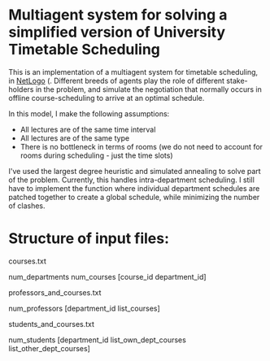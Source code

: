 # Multiagent system for solving a simplified version of University Timetable Scheduling

This is an implementation of a multiagent system for timetable scheduling, in [NetLogo](https://ccl.northwestern.edu/netlogo/) (. Different breeds of agents play the role of different stake-holders in the problem, and simulate the negotiation that normally occurs in offline course-scheduling to arrive at an optimal schedule.

In this model, I make the following assumptions:

- All lectures are of the same time interval
- All lectures are of the same type
- There is no bottleneck in terms of rooms (we do not need to account for rooms during scheduling - just the time slots)

I've used the largest degree heuristic and simulated annealing to solve part of the problem. Currently, this handles intra-department scheduling. I still have to implement the function where individual department schedules are patched together to create a global schedule, while minimizing the number of clashes.

# Structure of input files:

courses.txt

num_departments
num_courses
\[course\_id department\_id]

professors_and_courses.txt

num_professors
\[department\_id list\_courses]

students_and_courses.txt

num_students
\[department\_id list\_own\_dept\_courses list\_other\_dept\_courses]
